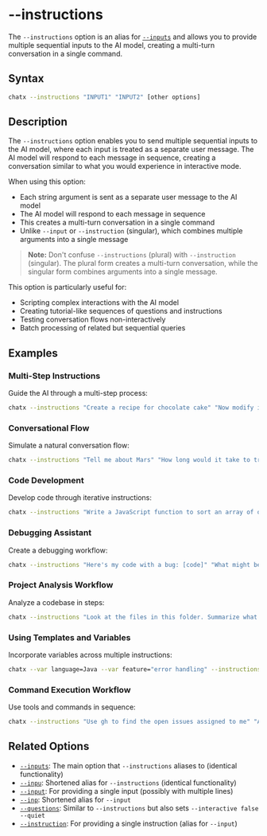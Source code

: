 # --instructions

The `--instructions` option is an alias for [`--inputs`](inputs.md) and allows you to provide multiple sequential inputs to the AI model, creating a multi-turn conversation in a single command.

## Syntax

```bash
chatx --instructions "INPUT1" "INPUT2" [other options]
```

## Description

The `--instructions` option enables you to send multiple sequential inputs to the AI model, where each input is treated as a separate user message. The AI model will respond to each message in sequence, creating a conversation similar to what you would experience in interactive mode.

When using this option:
- Each string argument is sent as a separate user message to the AI model
- The AI model will respond to each message in sequence
- This creates a multi-turn conversation in a single command
- Unlike `--input` or `--instruction` (singular), which combines multiple arguments into a single message

> **Note:** Don't confuse `--instructions` (plural) with `--instruction` (singular). The plural form creates a multi-turn conversation, while the singular form combines arguments into a single message.

This option is particularly useful for:
- Scripting complex interactions with the AI model
- Creating tutorial-like sequences of questions and instructions
- Testing conversation flows non-interactively
- Batch processing of related but sequential queries

## Examples

### Multi-Step Instructions

Guide the AI through a multi-step process:

```bash
chatx --instructions "Create a recipe for chocolate cake" "Now modify it to be gluten-free" "Add suggestions for frosting options"
```

### Conversational Flow

Simulate a natural conversation flow:

```bash
chatx --instructions "Tell me about Mars" "How long would it take to travel there?" "What challenges would humans face living there?"
```

### Code Development

Develop code through iterative instructions:

```bash
chatx --instructions "Write a JavaScript function to sort an array of objects by a property" "Add error handling" "Now optimize it" "Add example usage"
```

### Debugging Assistant

Create a debugging workflow:

```bash
chatx --instructions "Here's my code with a bug: [code]" "What might be causing the issue?" "How can I fix it?"
```

### Project Analysis Workflow

Analyze a codebase in steps:

```bash
chatx --instructions "Look at the files in this folder. Summarize what they each do" "Which files should I focus on to understand the core functionality?" "Suggest improvements to the architecture based on what you've seen"
```

### Using Templates and Variables

Incorporate variables across multiple instructions:

```bash
chatx --var language=Java --var feature="error handling" --instructions "Create a {language} class for file operations" "Improve the {feature} in this code"
```

### Command Execution Workflow

Use tools and commands in sequence:

```bash
chatx --instructions "Use gh to find the open issues assigned to me" "Analyze these issues and suggest which ones I should tackle first" "Help me draft a comment for the highest priority issue"
```

## Related Options

- [`--inputs`](inputs.md): The main option that `--instructions` aliases to (identical functionality)
- [`--inpu`](inpu.md): Shortened alias for `--instructions` (identical functionality)
- [`--input`](input.md): For providing a single input (possibly with multiple lines)
- [`--inp`](inp.md): Shortened alias for `--input`
- [`--questions`](questions.md): Similar to `--instructions` but also sets `--interactive false --quiet`
- [`--instruction`](instruction.md): For providing a single instruction (alias for `--input`)